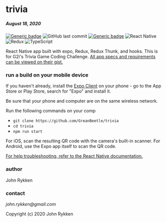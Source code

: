 # trivia
##### August 18, 2020 

[![Generic badge](https://img.shields.io/badge/license-MIT-green.svg?style=plastic&labelColor=36566F)](https://shields.io/)
![GitHub last commit](https://img.shields.io/github/last-commit/GreanBeetle/trivia?style=plastic&labelColor=36566F)
[![Generic badge](https://img.shields.io/badge/build-passing-brightgreen.svg?style=plastic&labelColor=36566F)](https://shields.io/)
![React Native](https://img.shields.io/static/v1?message=React-Native-0.63&color=61dafb&style=plastic&logo=react&label=&labelColor=36566F)
![Redux](https://img.shields.io/static/v1?message=Redux-4.0.5&color=764abc&style=plastic&logo=redux&label=&labelColor=36566F)
![TypeScript](https://img.shields.io/static/v1?message=TypeScript&color=007acc&style=plastic&logo=typescript&label=&labelColor=36566F&logoColor=007acc)

React Native app built with expo, Redux, Redux Thunk, and hooks. This is for G2i's Trivia Game Coding Challenge. [All app specs and requirements can be viewed on their gist.](https://gist.github.com/severnsc/e09f4f8742b7dd91af9c422d6f210a57)       

### run a build on your mobile device

If you haven't already, install the [Expo Client](https://expo.io/) on your phone - go to the App Store or Play Store, search for "Expo" and install it. 

Be sure that your phone and computer are on the same wireless network. 

Run the following commands on your comp 

- `git clone https://github.com/GreanBeetle/trivia`
- `cd trivia`
- `npm run start`

For iOS, scan the resulting QR code with the camera's built-in scanner. For Android, use the Expo app itself to scan the QR code. 

[For help troubleshooting, refer to the React Native documentation.](https://reactnative.dev/docs/environment-setup) 

### author

John Rykken

### contact

_john.rykken@gmail.com_

Copyright (c) 2020 John Rykken